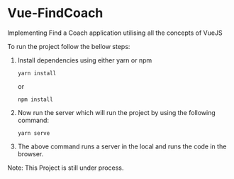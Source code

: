 # Vue-FindCoach
Implementing Find a Coach application utilising all the concepts of VueJS

To run the project follow the bellow steps:

1. Install dependencies using either yarn or npm
    ```
    yarn install
    ```
    or

    ```
    npm install
    ```

2. Now run the server which will run the project by using the following command:
   ```
   yarn serve
   ```
3. The above command runs a server in the local and runs the code in the browser.

Note:
This Project is still under process.